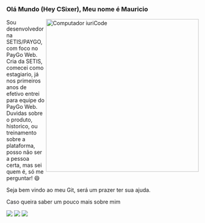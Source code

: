 ### Olá Mundo (Hey CSixer), Meu nome é Mauricio

<img src="https://paygo.com.br/wp-content/themes/paygo/assets/images/logo.svg" min-width="400px" max-width="400px" width="400px" align="right" alt="Computador iuriCode">

<p align="left"> 
Sou desenvolvedor na SETIS/PAYGO, com foco no PayGo Web.
Cria da SETIS, comecei como estagiario, já nos primeiros anos de efetivo entrei para equipe do PayGo Web. Duvidas sobre o produto, historico, ou treinamento sobre a plataforma, posso não ser a pessoa certa, mas sei quem é, só me perguntar! 😄
</p>
<p align="left"> 
Seja bem vindo ao meu Git, será um prazer ter sua ajuda.
</p>
<p align="left"> 
Caso queira saber um pouco mais sobre mim
</p>

<p align="left">
  
  <a href="https://www.linkedin.com/in/mauricionakasato/" alt="Linkedin">
  <img src="https://img.shields.io/badge/-Linkedin-0e76a8?style=for-the-badge&logo=Linkedin&logoColor=white&link=https://www.linkedin.com/in/mauricionakasato" /></a>

  <a href="https://www.linkedin.com/in/mauricionakasato/" alt="Linkedin">
  <img src="https://img.shields.io/badge/--000000?style=for-the-badge&logo=Linkedin&logoColor=white&link=https://www.linkedin.com/in/mauricionakasato" /></a>


  <a href="mailto:mauricio@setis.com.br" alt="SETIS">
  <img src="https://img.shields.io/badge/-SETIS-FFFFFF?style=plastic&link=mailto:mauricio@setis.com.br"/></a>  
  

</p>  
<!--
**mauricionakasato/mauricionakasato** is a ✨ _special_ ✨ repository because its `README.md` (this file) appears on your GitHub profile.

Here are some ideas to get you started:

- 🔭 I’m currently working on ...
- 🌱 I’m currently learning ...
- 👯 I’m looking to collaborate on ...
- 🤔 I’m looking for help with ...
- 💬 Ask me about ...
- 📫 How to reach me: ...
- 😄 Pronouns: ...
- ⚡ Fun fact: ...
-->
